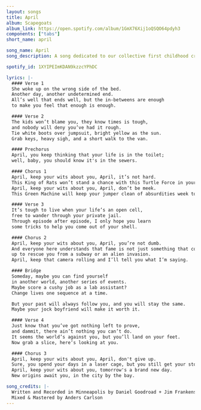 ```yaml
---
layout: songs
title: April
album: Scapegoats
album_link: https://open.spotify.com/album/1GmX76Xij1oQSQO64pdyh3
components: ["tabs"]
short_name: april

song_name: April
song_description: A song dedicated to our collective first childhood crush.

spotify_id: 1XYIPEImKDAN9kzzcYPhDC

lyrics: |-
  #### Verse 1
  She woke up on the wrong side of the bed.
  Another day, another undetermined end.
  All’s well that ends well, but the in-betweens are enough
  to make you feel that enough is enough.

  #### Verse 2
  The kids won’t blame you, they know times is tough,
  and nobody will deny you’ve had it rough.
  Tie white boots over jumpsuit, bright yellow as the sun.
  Grab keys, heavy sigh, and a short walk to the van.

  #### Prechorus
  April, you keep thinking that your life is in the toilet;
  well, baby, you should know it's in the sewers.

  #### Chorus 1
  April, keep your wits about you, April, it’s not hard.
  This King of Rats won’t stand a chance with this Turtle Force in your backyard.
  April, keep your wits about you, April, don’t be meek.
  This Green Machine will keep your jumper clean of absurdities week to week.

  #### Verse 3
  It’s tough to live when your life’s an open cell,
  free to wander through your private jail.
  Through episode after episode, I only hope you learn
  some tricks to help you come out of your shell.

  #### Chorus 2
  April, keep your wits about you, April, you’re not dumb.
  And everyone here understands that fame is not just something that comes
  up to rescue you from a subway or an alien invasion.
  April, keep that camera rolling and I’ll tell you what I’m saying.

  #### Bridge
  Someday, maybe you can find yourself
  in another world, another series of events.
  Maybe score a cushy job as a lab assistant?
  Change lives one sequence at a time.

  But your past will always follow you, and you will stay the same.
  Maybe your jock boyfriend will make it worth it.

  #### Verse 4
  Just know that you’ve got nothing left to prove,
  and dammit, there ain’t nothing you can’t do.
  It seems the world’s against you, but you’ll land on your feet.
  Now grab a slice, here’s looking at you.

  #### Chorus 3
  April, keep your wits about you, April, don't give up.
  Sure, you spend your days in a laser cage, but you still get your stories done.
  April, keep your wits about you, tomorrow's a brand new day.
  New origins await you, in the city by the bay.

song_credits: |-
  Written and Recorded in Minneapolis by Daniel Goodroad + Jim Frankenstein
  Mixed & Mastered by Anders Carlson
---
```

